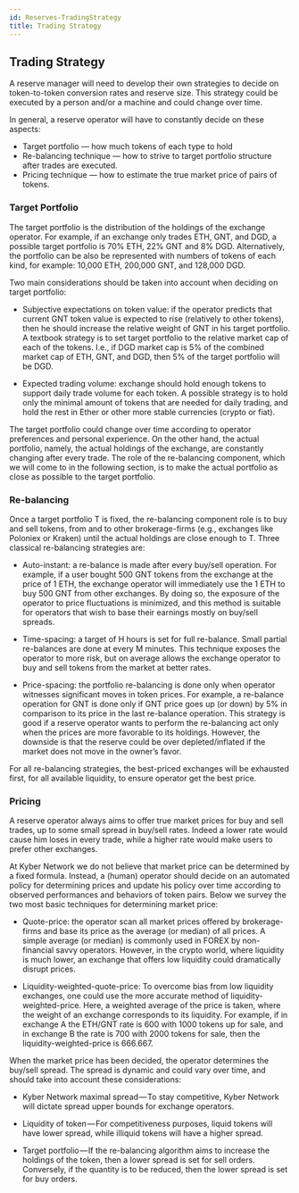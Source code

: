 ```yaml
---
id: Reserves-TradingStrategy
title: Trading Strategy
---
```

[//]: # (tagline)
## Trading Strategy
A reserve manager will need to develop their own strategies to decide on token-to-token conversion rates and reserve size. This strategy could be executed by a person and/or a machine and could change over time.

In general, a reserve operator will have to constantly decide on these aspects:
* Target portfolio — how much tokens of each type to hold
* Re-balancing technique — how to strive to target portfolio structure after trades are executed.
* Pricing technique — how to estimate the true market price of pairs of tokens.

### Target Portfolio

The target portfolio is the distribution of the holdings of the exchange operator. For example, if an exchange only trades ETH, GNT, and DGD, a possible target portfolio is 70% ETH, 22% GNT and 8% DGD. Alternatively, the portfolio can be also be represented with numbers of tokens of each kind, for example: 10,000 ETH, 200,000 GNT, and 128,000 DGD.

Two main considerations should be taken into account when deciding on target portfolio:

* Subjective expectations on token value: if the operator predicts that current GNT token value is expected to rise (relatively to other tokens), then he should increase the relative weight of GNT in his target portfolio. A textbook strategy is to set target portfolio to the relative market cap of each of the tokens. I.e., if DGD market cap is 5% of the combined market cap of ETH, GNT, and DGD, then 5% of the target portfolio will be DGD.

* Expected trading volume: exchange should hold enough tokens to support daily trade volume for each token. A possible strategy is to hold only the minimal amount of tokens that are needed for daily trading, and hold the rest in Ether or other more stable currencies (crypto or fiat).

The target portfolio could change over time according to operator preferences and personal experience. On the other hand, the actual portfolio, namely, the actual holdings of the exchange, are constantly changing after every trade. The role of the re-balancing component, which we will come to in the following section, is to make the actual portfolio as close as possible to the target portfolio.

### Re-balancing

Once a target portfolio T is fixed, the re-balancing component role is to buy and sell tokens, from and to other brokerage-firms (e.g., exchanges like Poloniex or Kraken) until the actual holdings are close enough to T. Three classical re-balancing strategies are:

* Auto-instant: a re-balance is made after every buy/sell operation. For example, if a user bought 500 GNT tokens from the exchange at the price of 1 ETH, the exchange operator will immediately use the 1 ETH to buy 500 GNT from other exchanges. By doing so, the exposure of the operator to price fluctuations is minimized, and this method is suitable for operators that wish to base their earnings mostly on buy/sell spreads.

* Time-spacing: a target of H hours is set for full re-balance. Small partial re-balances are done at every M minutes. This technique exposes the operator to more risk, but on average allows the exchange operator to buy and sell tokens from the market at better rates.

* Price-spacing: the portfolio re-balancing is done only when operator witnesses significant moves in token prices. For example, a re-balance operation for GNT is done only if GNT price goes up (or down) by 5% in comparison to its price in the last re-balance operation. This strategy is good if a reserve operator wants to perform the re-balancing act only when the prices are more favorable to its holdings. However, the downside is that the reserve could be over depleted/inflated if the market does not move in the owner’s favor.

For all re-balancing strategies, the best-priced exchanges will be exhausted first, for all available liquidity, to ensure operator get the best price.

### Pricing

A reserve operator always aims to offer true market prices for buy and sell trades, up to some small spread in buy/sell rates. Indeed a lower rate would cause him loses in every trade, while a higher rate would make users to prefer other exchanges.

At Kyber Network we do not believe that market price can be determined by a fixed formula. Instead, a (human) operator should decide on an automated policy for determining prices and update his policy over time according to observed performances and behaviors of token pairs. Below we survey the two most basic techniques for determining market price:

* Quote-price: the operator scan all market prices offered by brokerage-firms and base its price as the average (or median) of all prices. A simple average (or median) is commonly used in FOREX by non-financial savvy operators. However, in the crypto world, where liquidity is much lower, an exchange that offers low liquidity could dramatically disrupt prices.

* Liquidity-weighted-quote-price: To overcome bias from low liquidity exchanges, one could use the more accurate method of liquidity-weighted-price. Here, a weighted average of the price is taken, where the weight of an exchange corresponds to its liquidity. For example, if in exchange A the ETH/GNT rate is 600 with 1000 tokens up for sale, and in exchange B the rate is 700 with 2000 tokens for sale, then the liquidity-weighted-price is 666.667.

When the market price has been decided, the operator determines the buy/sell spread. The spread is dynamic and could vary over time, and should take into account these considerations:

* Kyber Network maximal spread — To stay competitive, Kyber Network will dictate spread upper bounds for exchange operators.

* Liquidity of token — For competitiveness purposes, liquid tokens will have lower spread, while illiquid tokens will have a higher spread.

* Target portfolio — If the re-balancing algorithm aims to increase the holdings of the token, then a lower spread is set for sell orders. Conversely, if the quantity is to be reduced, then the lower spread is set for buy orders.
